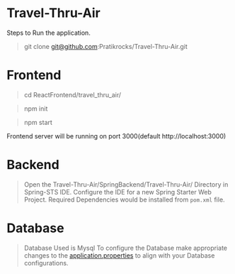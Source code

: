 # Travel-Thru-Air

Steps to Run the application.
> git clone git@github.com:Pratikrocks/Travel-Thru-Air.git

# Frontend
 > cd ReactFrontend/travel_thru_air/
 
 > npm init
 
 > npm start
 
 Frontend server will be running on port 3000(default  http://localhost:3000)
 
 # Backend
 > Open the Travel-Thru-Air/SpringBackend/Travel-Thru-Air/ Directory in Spring-STS IDE.
 > Configure the IDE for a new Spring Starter Web Project.
 > Required Dependencies would be installed from `pom.xml` file.
 
 # Database 
 > Database Used is Mysql
 > To configure the Database make appropriate changes to the [application.properties](https://github.com/Pratikrocks/Travel-Thru-Air/blob/ecb668c70f727b7d3d737797f93f2ca6f7ae7de9/SpringBackend/Travel-Thru-Air/src/main/resources/application.properties#L1) to align with your Database configurations.
